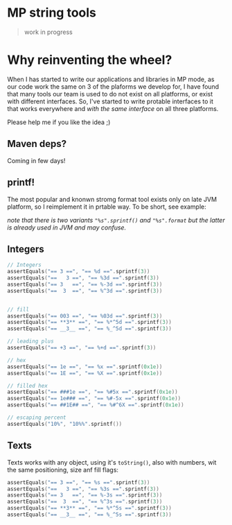 # MP string tools

> work in progress

# Why reinventing the wheel?

When I has started to write our applications and libraries in MP mode, as our code work the same on 3 of the plaforms we develop for, I have found that many tools our team is used to do not exist on all platforms, or exist with different interfaces. So, I've started to write protable interfaces to it that works everywhere and _with the same interface_ on all three platforms.

Please help me if you like the idea ;)

## Maven deps?

Coming in few days!

## printf!

The most popular and knonwn stromg format tool exists only on late JVM platform, so I reimplement it in prtable way. To be short, see example:

_note that there is two variants `"%s".sprintf()` and `"%s".format` but the latter is already used in JVM and may confuse._ 

## Integers

~~~kotlin
// Integers
assertEquals("== 3 ==", "== %d ==".sprintf(3))
assertEquals("==   3 ==", "== %3d ==".sprintf(3))
assertEquals("== 3   ==", "== %-3d ==".sprintf(3))
assertEquals("==  3  ==", "== %^3d ==".sprintf(3))


// fill
assertEquals("== 003 ==", "== %03d ==".sprintf(3))
assertEquals("== **3** ==", "== %*^5d ==".sprintf(3))
assertEquals("== __3__ ==", "== %_^5d ==".sprintf(3))

// leading plus
assertEquals("== +3 ==", "== %+d ==".sprintf(3))

// hex
assertEquals("== 1e ==", "== %x ==".sprintf(0x1e))
assertEquals("== 1E ==", "== %X ==".sprintf(0x1e))

// filled hex
assertEquals("== ###1e ==", "== %#5x ==".sprintf(0x1e))
assertEquals("== 1e### ==", "== %#-5x ==".sprintf(0x1e))
assertEquals("== ##1E## ==", "== %#^6X ==".sprintf(0x1e))

// escaping percent
assertEquals("10%", "10%%".sprintf())
~~~

## Texts

Texts works with any object, using it's `toString()`, also with numbers, wit the same positioning, size anf fill flags:

~~~kotlin
assertEquals("== 3 ==", "== %s ==".sprintf(3))
assertEquals("==   3 ==", "== %3s ==".sprintf(3))
assertEquals("== 3   ==", "== %-3s ==".sprintf(3))
assertEquals("==  3  ==", "== %^3s ==".sprintf(3))
assertEquals("== **3** ==", "== %*^5s ==".sprintf(3))
assertEquals("== __3__ ==", "== %_^5s ==".sprintf(3))
~~~


